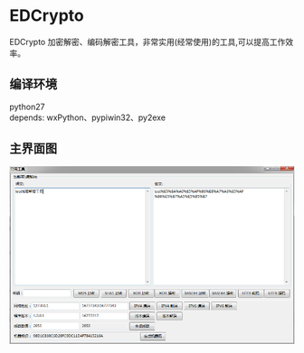 # EDCrypto
EDCrypto 加密解密、编码解密工具，非常实用(经常使用)的工具,可以提高工作效率。

## 编译环境
python27  
depends: wxPython、pypiwin32、py2exe

## 主界面图
![EDCrypto 界面](https://github.com/clouddreamfly/EDCrypto/blob/master/doc/sample.png)